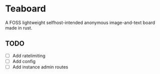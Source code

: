 # Teaboard

A FOSS lightweight selfhost-intended anonymous image-and-text board made in rust.

## TODO

- [ ] Add ratelimiting
- [ ] Add config
- [ ] Add instance admin routes
